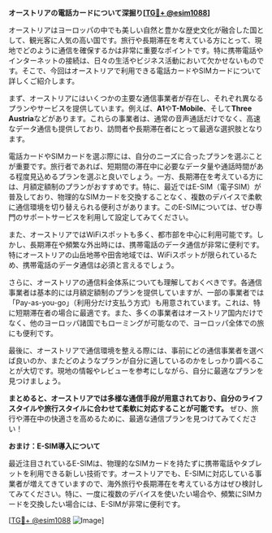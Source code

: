 **オーストリアの電話カードについて深掘り[[TG💪+ @esim1088](https://t.me/s/esim1088)]**

オーストリアはヨーロッパの中でも美しい自然と豊かな歴史文化が融合した国として、観光客に人気の高い国です。旅行や長期滞在を考えている方にとって、現地でどのように通信を確保するかは非常に重要なポイントです。特に携帯電話やインターネットの接続は、日々の生活やビジネス活動において欠かせないものです。そこで、今回はオーストリアで利用できる電話カードやSIMカードについて詳しくご紹介します。

まず、オーストリアにはいくつかの主要な通信事業者が存在し、それぞれ異なるプランやサービスを提供しています。例えば、**A1**や**T-Mobile**、そして**Three Austria**などがあります。これらの事業者は、通常の音声通話だけでなく、高速なデータ通信も提供しており、訪問者や長期滞在者にとって最適な選択肢となります。

電話カードやSIMカードを選ぶ際には、自分のニーズに合ったプランを選ぶことが重要です。旅行者であれば、短期間の滞在中に必要なデータ量や通話時間がある程度見込めるプランを選ぶと良いでしょう。一方、長期滞在を考えている方には、月額定額制のプランがおすすめです。特に、最近ではE-SIM（電子SIM）が普及しており、物理的なSIMカードを交換することなく、複数のデバイスで柔軟に通信環境を切り替えられる便利さがあります。このE-SIMについては、ぜひ専門のサポートサービスを利用して設定してみてください。

また、オーストリアではWiFiスポットも多く、都市部を中心に利用可能です。しかし、長期滞在や頻繁な外出時には、携帯電話のデータ通信が非常に便利です。特にオーストリアの山岳地帯や田舎地域では、WiFiスポットが限られているため、携帯電話のデータ通信は必須と言えるでしょう。

さらに、オーストリアの通信料金体系についても理解しておくべきです。各通信事業者は基本的には月額定額制のプランを提供していますが、一部の事業者では「Pay-as-you-go」（利用分だけ支払う方式）も用意されています。これは、特に短期滞在者の場合に最適です。また、多くの事業者はオーストリア国内だけでなく、他のヨーロッパ諸国でもローミングが可能なので、ヨーロッパ全体での旅にも便利です。

最後に、オーストリアで通信環境を整える際には、事前にどの通信事業者を選べば良いのか、またどのようなプランが自分に適しているのかをしっかり調べることが大切です。現地の情報やレビューを参考にしながら、自分に最適なプランを見つけましょう。

**まとめると、オーストリアでは多様な通信手段が用意されており、自分のライフスタイルや旅行スタイルに合わせて柔軟に対応することが可能です。** ぜひ、旅行や滞在中の快適さを高めるために、最適な通信プランを見つけてみてください！

**おまけ：E-SIM導入について**

最近注目されているE-SIMは、物理的なSIMカードを持たずに携帯電話やタブレットを利用できる新しい技術です。オーストリアでも、E-SIMに対応している事業者が増えてきていますので、海外旅行や長期滞在を考えている方はぜひ検討してみてください。特に、一度に複数のデバイスを使いたい場合や、頻繁にSIMカードを交換したい場合には、E-SIMが非常に便利です。

[[TG💪+ @esim1088](https://t.me/s/esim1088) ![Image](https://i.postimg.cc/Y0z9fWf4/image.png)]